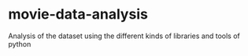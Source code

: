 # movie-data-analysis
Analysis of the dataset using the different kinds of libraries and tools of python
